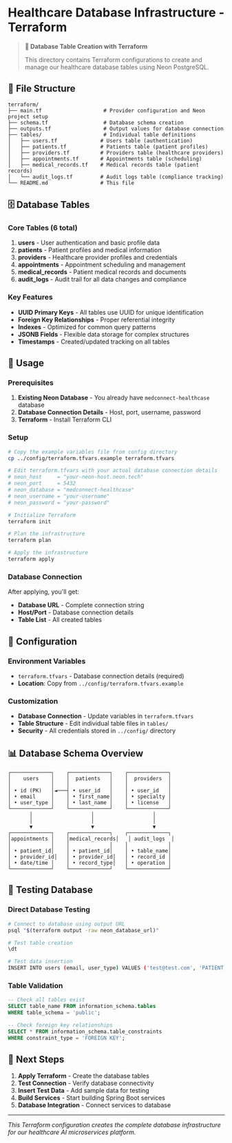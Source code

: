 # Healthcare Database Infrastructure - Terraform

> **🎯 Database Table Creation with Terraform**
>
> This directory contains Terraform configurations to create and manage our healthcare database tables using Neon PostgreSQL.

## 📁 **File Structure**

```
terraform/
├── main.tf                    # Provider configuration and Neon project setup
├── schema.tf                  # Database schema creation
├── outputs.tf                 # Output values for database connection
├── tables/                    # Individual table definitions
│   ├── users.tf              # Users table (authentication)
│   ├── patients.tf           # Patients table (patient profiles)
│   ├── providers.tf          # Providers table (healthcare providers)
│   ├── appointments.tf       # Appointments table (scheduling)
│   ├── medical_records.tf    # Medical records table (patient records)
│   └── audit_logs.tf         # Audit logs table (compliance tracking)
└── README.md                 # This file
```

## 🗄️ **Database Tables**

### **Core Tables (6 total)**
1. **users** - User authentication and basic profile data
2. **patients** - Patient profiles and medical information
3. **providers** - Healthcare provider profiles and credentials
4. **appointments** - Appointment scheduling and management
5. **medical_records** - Patient medical records and documents
6. **audit_logs** - Audit trail for all data changes and compliance

### **Key Features**
- **UUID Primary Keys** - All tables use UUID for unique identification
- **Foreign Key Relationships** - Proper referential integrity
- **Indexes** - Optimized for common query patterns
- **JSONB Fields** - Flexible data storage for complex structures
- **Timestamps** - Created/updated tracking on all tables

## 🚀 **Usage**

### **Prerequisites**
1. **Existing Neon Database** - You already have `medconnect-healthcase` database
2. **Database Connection Details** - Host, port, username, password
3. **Terraform** - Install Terraform CLI

### **Setup**
```bash
# Copy the example variables file from config directory
cp ../config/terraform.tfvars.example terraform.tfvars

# Edit terraform.tfvars with your actual database connection details
# neon_host     = "your-neon-host.neon.tech"
# neon_port     = 5432
# neon_database = "medconnect-healthcase"
# neon_username = "your-username"
# neon_password = "your-password"

# Initialize Terraform
terraform init

# Plan the infrastructure
terraform plan

# Apply the infrastructure
terraform apply
```

### **Database Connection**
After applying, you'll get:
- **Database URL** - Complete connection string
- **Host/Port** - Database connection details
- **Table List** - All created tables

## 🔧 **Configuration**

### **Environment Variables**
- `terraform.tfvars` - Database connection details (required)
- **Location**: Copy from `../config/terraform.tfvars.example`

### **Customization**
- **Database Connection** - Update variables in `terraform.tfvars`
- **Table Structure** - Edit individual table files in `tables/`
- **Security** - All credentials stored in `../config/` directory

## 📊 **Database Schema Overview**

```
┌─────────────┐    ┌─────────────┐    ┌─────────────┐
│    users    │    │  patients   │    │  providers  │
│             │    │             │    │             │
│ • id (PK)   │◄───┤ • user_id   │    │ • user_id   │
│ • email     │    │ • first_name│    │ • specialty │
│ • user_type │    │ • last_name │    │ • license   │
└─────────────┘    └─────────────┘    └─────────────┘
       │                   │                   │
       │                   │                   │
       ▼                   ▼                   ▼
┌─────────────┐    ┌─────────────┐    ┌─────────────┐
│appointments │    │medical_records│   │ audit_logs  │
│             │    │             │    │             │
│ • patient_id│    │ • patient_id│    │ • table_name│
│ • provider_id│   │ • provider_id│   │ • record_id │
│ • date/time │    │ • record_type│   │ • operation │
└─────────────┘    └─────────────┘    └─────────────┘
```

## 🧪 **Testing Database**

### **Direct Database Testing**
```bash
# Connect to database using output URL
psql "$(terraform output -raw neon_database_url)"

# Test table creation
\dt

# Test data insertion
INSERT INTO users (email, user_type) VALUES ('test@test.com', 'PATIENT');
```

### **Table Validation**
```sql
-- Check all tables exist
SELECT table_name FROM information_schema.tables
WHERE table_schema = 'public';

-- Check foreign key relationships
SELECT * FROM information_schema.table_constraints
WHERE constraint_type = 'FOREIGN KEY';
```

## 🔄 **Next Steps**

1. **Apply Terraform** - Create the database tables
2. **Test Connection** - Verify database connectivity
3. **Insert Test Data** - Add sample data for testing
4. **Build Services** - Start building Spring Boot services
5. **Database Integration** - Connect services to database

---

*This Terraform configuration creates the complete database infrastructure for our healthcare AI microservices platform.*